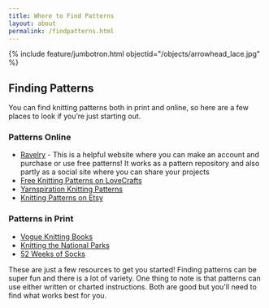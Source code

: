 ```yaml
---
title: Where to Find Patterns
layout: about
permalink: /findpatterns.html
---
```

{% include feature/jumbotron.html objectid="/objects/arrowhead_lace.jpg" %}
## Finding Patterns
You can find knitting patterns both in print and online, so here are a few places to look if you’re just starting out. 

### Patterns Online
<ul>
<li><a href="https://www.ravelry.com/account/login">Ravelry</a> - This is a helpful website where you can make an account and purchase or use free patterns! It works as a pattern repository and also partly as a social site where you can share your projects</li>
<li><a href="https://www.lovecrafts.com/en-us/l/knitting/knitting-patterns/free-knitting-patterns">Free Knitting Patterns on LoveCrafts</a></li> 
<li><a href="https://www.yarnspirations.com/patterns?prefn1=patternSkillTypeString&prefv1=Knit">Yarnspiration Knitting Patterns</a></li> 
<li><a href="https://www.etsy.com/uk/market/knitting_patterns?gclid=Cj0KCQiAg_KbBhDLARIsANx7wAwWkzPh3J37ytiDLISi4j8-_EIDtrjRigFYVB-sfM1wL9eUX-y-IjwaArUYEALw_wcB">Knitting Patterns on Etsy</a></li> 
</ul>



### Patterns in Print
<ul>
<li><a href="https://verypink.com/](https://store.vogueknitting.com/c-2-books.aspx">Vogue Knitting Books</a></li> 
<li><a href="https://www.amazon.com/Knitting-National-Parks-Easy-Follow/dp/1681888432/ref=asc_df_1681888432/?tag=hyprod-20&linkCode=df0&hvadid=533377859038&hvpos=&hvnetw=g&hvrand=14535694131927747244&hvpone=&hvptwo=&hvqmt=&hvdev=c&hvdvcmdl=&hvlocint=&hvlocphy=9016165&hvtargid=pla-1460516542953&psc=1">Knitting the National Parks</a></li>
  <li><a href="https://www.amazon.com/s?k=52+weeks+of+socks&gclid=Cj0KCQiAg_KbBhDLARIsANx7wAzICT60tFNWtF85EieS5Bdd6fMy6it4SNxlf5JbulUZlC5ExsVK0d8aAq6TEALw_wcB&hvadid=453121563352&hvdev=c&hvlocphy=9016165&hvnetw=g&hvqmt=e&hvrand=10699738764118776632&hvtargid=kwd-952850993717&hydadcr=7497_9612537&tag=googhydr-20&ref=pd_sl_81g5spp1ts_e">52 Weeks of Socks</a></li> 
</ul>



These are just a few resources to get you started! Finding patterns can be super fun and there is a lot of variety. One thing to note is that patterns can use either written or charted instructions. Both are good but you'll need to find what works best for you. 
